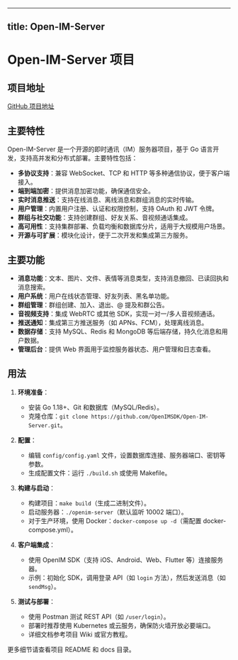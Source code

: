
---
title: Open-IM-Server
---

# Open-IM-Server 项目

## 项目地址
[GitHub 项目地址](https://github.com/OpenIMSDK/Open-IM-Server)

## 主要特性
Open-IM-Server 是一个开源的即时通讯（IM）服务器项目，基于 Go 语言开发，支持高并发和分布式部署。主要特性包括：
- **多协议支持**：兼容 WebSocket、TCP 和 HTTP 等多种通信协议，便于客户端接入。
- **端到端加密**：提供消息加密功能，确保通信安全。
- **实时消息推送**：支持在线消息、离线消息和群组消息的实时传输。
- **用户管理**：内置用户注册、认证和权限控制，支持 OAuth 和 JWT 令牌。
- **群组与社交功能**：支持创建群组、好友关系、音视频通话集成。
- **高可用性**：支持集群部署、负载均衡和数据库分片，适用于大规模用户场景。
- **开源与可扩展**：模块化设计，便于二次开发和集成第三方服务。

## 主要功能
- **消息功能**：文本、图片、文件、表情等消息类型，支持消息撤回、已读回执和消息搜索。
- **用户系统**：用户在线状态管理、好友列表、黑名单功能。
- **群组管理**：群组创建、加入、退出、@ 提及和群公告。
- **音视频支持**：集成 WebRTC 或其他 SDK，实现一对一/多人音视频通话。
- **推送通知**：集成第三方推送服务（如 APNs、FCM），处理离线消息。
- **数据存储**：支持 MySQL、Redis 和 MongoDB 等后端存储，持久化消息和用户数据。
- **管理后台**：提供 Web 界面用于监控服务器状态、用户管理和日志查看。

## 用法
1. **环境准备**：
   - 安装 Go 1.18+、Git 和数据库（MySQL/Redis）。
   - 克隆仓库：`git clone https://github.com/OpenIMSDK/Open-IM-Server.git`。

2. **配置**：
   - 编辑 `config/config.yaml` 文件，设置数据库连接、服务器端口、密钥等参数。
   - 生成配置文件：运行 `./build.sh` 或使用 Makefile。

3. **构建与启动**：
   - 构建项目：`make build`（生成二进制文件）。
   - 启动服务器：`./openim-server`（默认监听 10002 端口）。
   - 对于生产环境，使用 Docker：`docker-compose up -d`（需配置 docker-compose.yml）。

4. **客户端集成**：
   - 使用 OpenIM SDK（支持 iOS、Android、Web、Flutter 等）连接服务器。
   - 示例：初始化 SDK，调用登录 API（如 `login` 方法），然后发送消息（如 `sendMsg`）。

5. **测试与部署**：
   - 使用 Postman 测试 REST API（如 `/user/login`）。
   - 部署时推荐使用 Kubernetes 或云服务，确保防火墙开放必要端口。
   - 详细文档参考项目 Wiki 或官方教程。

更多细节请查看项目 README 和 docs 目录。